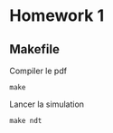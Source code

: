Homework 1
=========
Makefile
--------

Compiler le pdf
```shell
make
```

Lancer la simulation
```shell
make ndt
```

